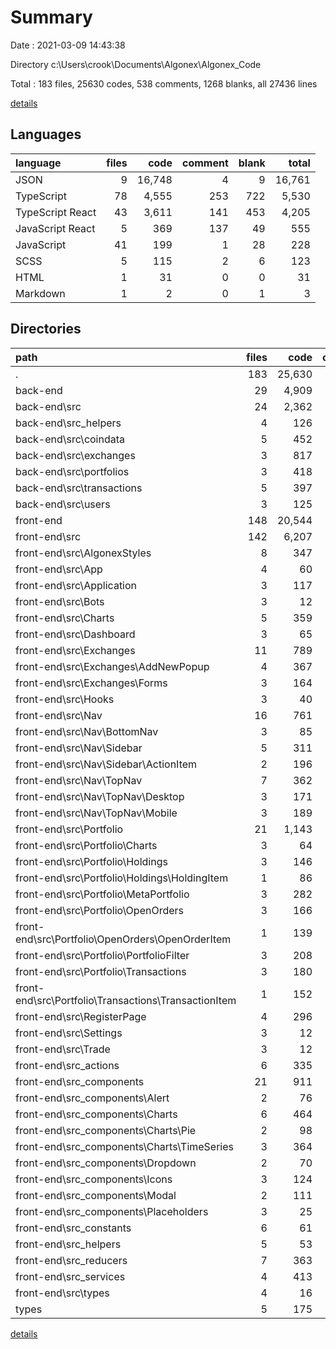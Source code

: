 # Summary

Date : 2021-03-09 14:43:38

Directory c:\Users\crook\Documents\Algonex\Algonex_Code

Total : 183 files,  25630 codes, 538 comments, 1268 blanks, all 27436 lines

[details](details.md)

## Languages
| language | files | code | comment | blank | total |
| :--- | ---: | ---: | ---: | ---: | ---: |
| JSON | 9 | 16,748 | 4 | 9 | 16,761 |
| TypeScript | 78 | 4,555 | 253 | 722 | 5,530 |
| TypeScript React | 43 | 3,611 | 141 | 453 | 4,205 |
| JavaScript React | 5 | 369 | 137 | 49 | 555 |
| JavaScript | 41 | 199 | 1 | 28 | 228 |
| SCSS | 5 | 115 | 2 | 6 | 123 |
| HTML | 1 | 31 | 0 | 0 | 31 |
| Markdown | 1 | 2 | 0 | 1 | 3 |

## Directories
| path | files | code | comment | blank | total |
| :--- | ---: | ---: | ---: | ---: | ---: |
| . | 183 | 25,630 | 538 | 1,268 | 27,436 |
| back-end | 29 | 4,909 | 152 | 433 | 5,494 |
| back-end\src | 24 | 2,362 | 148 | 427 | 2,937 |
| back-end\src\_helpers | 4 | 126 | 6 | 24 | 156 |
| back-end\src\coindata | 5 | 452 | 57 | 84 | 593 |
| back-end\src\exchanges | 3 | 817 | 40 | 145 | 1,002 |
| back-end\src\portfolios | 3 | 418 | 12 | 71 | 501 |
| back-end\src\transactions | 5 | 397 | 6 | 68 | 471 |
| back-end\src\users | 3 | 125 | 23 | 29 | 177 |
| front-end | 148 | 20,544 | 386 | 814 | 21,744 |
| front-end\src | 142 | 6,207 | 386 | 804 | 7,397 |
| front-end\src\AlgonexStyles | 8 | 347 | 1 | 29 | 377 |
| front-end\src\App | 4 | 60 | 0 | 7 | 67 |
| front-end\src\Application | 3 | 117 | 0 | 11 | 128 |
| front-end\src\Bots | 3 | 12 | 0 | 8 | 20 |
| front-end\src\Charts | 5 | 359 | 137 | 46 | 542 |
| front-end\src\Dashboard | 3 | 65 | 4 | 7 | 76 |
| front-end\src\Exchanges | 11 | 789 | 0 | 112 | 901 |
| front-end\src\Exchanges\AddNewPopup | 4 | 367 | 0 | 48 | 415 |
| front-end\src\Exchanges\Forms | 3 | 164 | 0 | 24 | 188 |
| front-end\src\Hooks | 3 | 40 | 6 | 7 | 53 |
| front-end\src\Nav | 16 | 761 | 1 | 101 | 863 |
| front-end\src\Nav\BottomNav | 3 | 85 | 0 | 10 | 95 |
| front-end\src\Nav\Sidebar | 5 | 311 | 1 | 44 | 356 |
| front-end\src\Nav\Sidebar\ActionItem | 2 | 196 | 0 | 24 | 220 |
| front-end\src\Nav\TopNav | 7 | 362 | 0 | 46 | 408 |
| front-end\src\Nav\TopNav\Desktop | 3 | 171 | 0 | 20 | 191 |
| front-end\src\Nav\TopNav\Mobile | 3 | 189 | 0 | 25 | 214 |
| front-end\src\Portfolio | 21 | 1,143 | 63 | 144 | 1,350 |
| front-end\src\Portfolio\Charts | 3 | 64 | 0 | 12 | 76 |
| front-end\src\Portfolio\Holdings | 3 | 146 | 0 | 15 | 161 |
| front-end\src\Portfolio\Holdings\HoldingItem | 1 | 86 | 0 | 8 | 94 |
| front-end\src\Portfolio\MetaPortfolio | 3 | 282 | 3 | 38 | 323 |
| front-end\src\Portfolio\OpenOrders | 3 | 166 | 0 | 19 | 185 |
| front-end\src\Portfolio\OpenOrders\OpenOrderItem | 1 | 139 | 0 | 13 | 152 |
| front-end\src\Portfolio\PortfolioFilter | 3 | 208 | 60 | 23 | 291 |
| front-end\src\Portfolio\Transactions | 3 | 180 | 0 | 23 | 203 |
| front-end\src\Portfolio\Transactions\TransactionItem | 1 | 152 | 0 | 15 | 167 |
| front-end\src\RegisterPage | 4 | 296 | 0 | 29 | 325 |
| front-end\src\Settings | 3 | 12 | 0 | 8 | 20 |
| front-end\src\Trade | 3 | 12 | 0 | 8 | 20 |
| front-end\src\_actions | 6 | 335 | 51 | 51 | 437 |
| front-end\src\_components | 21 | 911 | 69 | 117 | 1,097 |
| front-end\src\_components\Alert | 2 | 76 | 0 | 8 | 84 |
| front-end\src\_components\Charts | 6 | 464 | 65 | 64 | 593 |
| front-end\src\_components\Charts\Pie | 2 | 98 | 0 | 14 | 112 |
| front-end\src\_components\Charts\TimeSeries | 3 | 364 | 65 | 50 | 479 |
| front-end\src\_components\Dropdown | 2 | 70 | 1 | 9 | 80 |
| front-end\src\_components\Icons | 3 | 124 | 0 | 8 | 132 |
| front-end\src\_components\Modal | 2 | 111 | 0 | 12 | 123 |
| front-end\src\_components\Placeholders | 3 | 25 | 0 | 9 | 34 |
| front-end\src\_constants | 6 | 61 | 0 | 14 | 75 |
| front-end\src\_helpers | 5 | 53 | 1 | 10 | 64 |
| front-end\src\_reducers | 7 | 363 | 32 | 46 | 441 |
| front-end\src\_services | 4 | 413 | 21 | 45 | 479 |
| front-end\src\types | 4 | 16 | 0 | 1 | 17 |
| types | 5 | 175 | 0 | 20 | 195 |

[details](details.md)